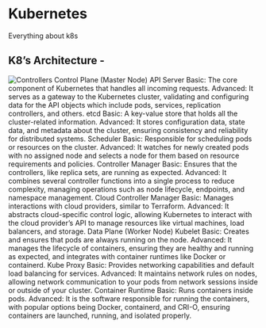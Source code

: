 # Kubernetes
Everything about k8s
## K8’s Architecture -
 
![Controllers](https://github.com/user-attachments/assets/153f3903-daa5-40dd-aadf-2010e1063121)
Control Plane (Master Node)
API Server
Basic: The core component of Kubernetes that handles all incoming requests.
Advanced: It serves as a gateway to the Kubernetes cluster, validating and configuring data for the API objects which include pods, services, replication controllers, and others.
etcd
Basic: A key-value store that holds all the cluster-related information.
Advanced: It stores configuration data, state data, and metadata about the cluster, ensuring consistency and reliability for distributed systems.
Scheduler
Basic: Responsible for scheduling pods or resources on the cluster.
Advanced: It watches for newly created pods with no assigned node and selects a node for them based on resource requirements and policies.
Controller Manager
Basic: Ensures that the controllers, like replica sets, are running as expected.
Advanced: It combines several controller functions into a single process to reduce complexity, managing operations such as node lifecycle, endpoints, and namespace management.
Cloud Controller Manager
Basic: Manages interactions with cloud providers, similar to Terraform.
Advanced: It abstracts cloud-specific control logic, allowing Kubernetes to interact with the cloud provider’s API to manage resources like virtual machines, load balancers, and storage.
Data Plane (Worker Node)
Kubelet
Basic: Creates and ensures that pods are always running on the node.
Advanced: It manages the lifecycle of containers, ensuring they are healthy and running as expected, and integrates with container runtimes like Docker or containerd.
Kube Proxy
Basic: Provides networking capabilities and default load balancing for services.
Advanced: It maintains network rules on nodes, allowing network communication to your pods from network sessions inside or outside of your cluster.
Container Runtime
Basic: Runs containers inside pods.
Advanced: It is the software responsible for running the containers, with popular options being Docker, containerd, and CRI-O, ensuring containers are launched, running, and isolated properly.
